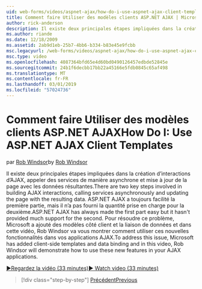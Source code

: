 ```yaml
---
uid: web-forms/videos/aspnet-ajax/how-do-i-use-aspnet-ajax-client-templates
title: Comment faire Utiliser des modèles clients ASP.NET AJAX | Microsoft Docs
author: rick-anderson
description: Il existe deux principales étapes impliquées dans la création d’interactions d’AJAX, appeler des services de manière asynchrone et mise à jour de la page avec les données résultantes. ASP.NET AJAX h...
ms.author: riande
ms.date: 12/18/2009
ms.assetid: 2ab9d1eb-25b7-4bb6-b334-b83e45e9fcbb
msc.legacyurl: /web-forms/videos/aspnet-ajax/how-do-i-use-aspnet-ajax-client-templates
msc.type: video
ms.openlocfilehash: 4087364bfd65e4d60bd0490126457edbde52845e
ms.sourcegitcommit: 24b1f6decbb17bb22a45166e5fdb0845c65af498
ms.translationtype: MT
ms.contentlocale: fr-FR
ms.lasthandoff: 03/01/2019
ms.locfileid: "57024736"
---
```

<a name="how-do-i-use-aspnet-ajax-client-templates"></a><span data-ttu-id="1db47-104">Comment faire Utiliser des modèles clients ASP.NET AJAX</span><span class="sxs-lookup"><span data-stu-id="1db47-104">How Do I: Use ASP.NET AJAX Client Templates</span></span>
====================
<span data-ttu-id="1db47-105">par [Rob Windsor](https://twitter.com/robwindsor)</span><span class="sxs-lookup"><span data-stu-id="1db47-105">by [Rob Windsor](https://twitter.com/robwindsor)</span></span>

<span data-ttu-id="1db47-106">Il existe deux principales étapes impliquées dans la création d’interactions d’AJAX, appeler des services de manière asynchrone et mise à jour de la page avec les données résultantes.</span><span class="sxs-lookup"><span data-stu-id="1db47-106">There are two key steps involved in building AJAX interactions, calling services asynchronously and updating the page with the resulting data.</span></span> <span data-ttu-id="1db47-107">ASP.NET AJAX a toujours facilité la première partie, mais il n’a pas fourni la quantité prise en charge pour la deuxième.</span><span class="sxs-lookup"><span data-stu-id="1db47-107">ASP.NET AJAX has always made the first part easy but it hasn't provided much support for the second.</span></span> <span data-ttu-id="1db47-108">Pour résoudre ce problème, Microsoft a ajouté des modèles côté client et la liaison de données et dans cette vidéo, Rob Windsor va vous montrer comment utiliser ces nouvelles fonctionnalités dans vos applications AJAX.</span><span class="sxs-lookup"><span data-stu-id="1db47-108">To address this issue, Microsoft has added client-side templates and data binding and in this video, Rob Windsor will demonstrate how to use these new features in your AJAX applications.</span></span>

[<span data-ttu-id="1db47-109">&#9654;Regardez la vidéo (33 minutes)</span><span class="sxs-lookup"><span data-stu-id="1db47-109">&#9654; Watch video (33 minutes)</span></span>](https://channel9.msdn.com/Blogs/ASP-NET-Site-Videos/how-do-i-use-aspnet-ajax-client-templates)

> [!div class="step-by-step"]
> [<span data-ttu-id="1db47-110">Précédent</span><span class="sxs-lookup"><span data-stu-id="1db47-110">Previous</span></span>](how-do-i-customize-error-handling-for-the-aspnet-ajax-updatepanel.md)
